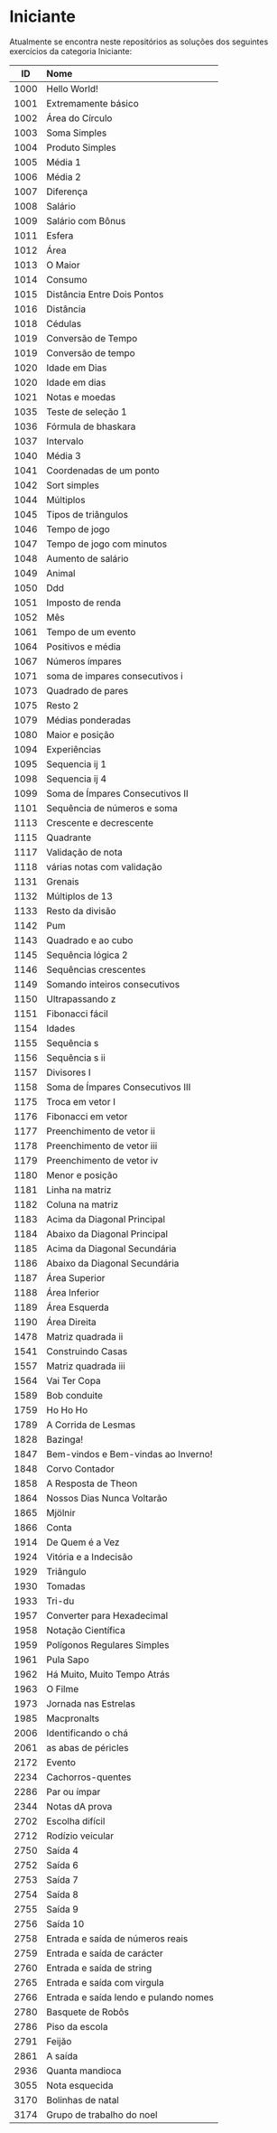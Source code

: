 # Iniciante
Atualmente se encontra neste repositórios as soluções dos seguintes exercícios da categoria Iniciante:

| ID | Nome |
|:---:|:---|
| 1000 | Hello World! |
| 1001  | Extremamente básico |
| 1002  | Área do Círculo |
| 1003  | Soma Simples |
| 1004 | Produto Simples |
| 1005 | Média 1 |
| 1006 | Média 2 |
| 1007  |  Diferença |
| 1008 | Salário |
| 1009 | Salário com Bônus |
| 1011  |  Esfera |
| 1012  |  Área |
| 1013  |  O Maior |
| 1014  |  Consumo |
| 1015  |  Distância Entre Dois Pontos |
| 1016  |  Distância |
| 1018  |  Cédulas |
| 1019  |  Conversão de Tempo |
| 1019  |  Conversão de tempo |
| 1020  |  Idade em Dias |
| 1020  |  Idade em dias |
| 1021  |  Notas e moedas |
| 1035  |  Teste de seleção 1 |
| 1036  |  Fórmula de bhaskara |
| 1037  |  Intervalo |
| 1040  |  Média 3 |
| 1041  |  Coordenadas de um ponto |
| 1042  |  Sort simples |
| 1044  |  Múltiplos |
| 1045  |  Tipos de triângulos |
| 1046  |  Tempo de jogo |
| 1047  |  Tempo de jogo com minutos |
| 1048  |  Aumento de salário |
| 1049  |  Animal |
| 1050  |  Ddd |
| 1051  |  Imposto de renda |
| 1052  |  Mês |
| 1061  |  Tempo de um evento |
| 1064  |  Positivos e média |
| 1067  |  Números ímpares |
| 1071  |  soma de impares consecutivos i |
| 1073  |  Quadrado de pares |
| 1075  |  Resto 2 |
| 1079  |  Médias ponderadas |
| 1080  |  Maior e posição |
| 1094  |  Experiências |
| 1095  |  Sequencia ij 1 |
| 1098  |  Sequencia ij 4 |
| 1099  |  Soma de Ímpares Consecutivos II |
| 1101  |  Sequência de números e soma |
| 1113  |  Crescente e decrescente |
| 1115  |  Quadrante |
| 1117  |  Validação de nota |
| 1118  |  várias notas com validação |
| 1131  |  Grenais |
| 1132  |  Múltiplos de 13 |
| 1133  |  Resto da divisão |
| 1142  |  Pum |
| 1143  |  Quadrado e ao cubo |
| 1145  |  Sequência lógica 2 |
| 1146  |  Sequências crescentes |
| 1149  |  Somando inteiros consecutivos |
| 1150  |  Ultrapassando z |
| 1151  |  Fibonacci fácil |
| 1154  |  Idades |
| 1155  |  Sequência s |
| 1156  |  Sequência s ii |
| 1157  |  Divisores I |
| 1158  |  Soma de Ímpares Consecutivos III |
| 1175  |  Troca em vetor I |
| 1176  |  Fibonacci em vetor |
| 1177  |  Preenchimento de vetor ii |
| 1178  |  Preenchimento de vetor iii |
| 1179  |  Preenchimento de vetor iv |
| 1180  |  Menor e posição |
| 1181  |  Linha na matriz |
| 1182  |  Coluna na matriz |
| 1183  |  Acima da Diagonal Principal |
| 1184  |  Abaixo da Diagonal Principal |
| 1185  |  Acima da Diagonal Secundária |
| 1186  |  Abaixo da Diagonal Secundária |
| 1187  |  Área Superior |
| 1188  |  Área Inferior |
| 1189  |  Área Esquerda |
| 1190  |  Área Direita |
| 1478  |  Matriz quadrada ii |
| 1541  |  Construindo Casas |
| 1557  |  Matriz quadrada iii |
| 1564  |  Vai Ter Copa |
| 1589  |  Bob conduite |
| 1759  |  Ho Ho Ho |
| 1789  |  A Corrida de Lesmas |
| 1828  |  Bazinga! |
| 1847  |  Bem-vindos e Bem-vindas ao Inverno! |
| 1848  |  Corvo Contador |
| 1858  |  A Resposta de Theon |
| 1864  |  Nossos Dias Nunca Voltarão |
| 1865  |  Mjölnir |
| 1866  |  Conta |
| 1914  |  De Quem é a Vez |
| 1924  |  Vitória e a Indecisão |
| 1929  |  Triângulo |
| 1930  |  Tomadas |
| 1933  |  Tri-du |
| 1957  |  Converter para Hexadecimal |
| 1958  |  Notação Científica |
| 1959  |  Polígonos Regulares Simples |
| 1961  |  Pula Sapo |
| 1962  |  Há Muito, Muito Tempo Atrás |
| 1963  |  O Filme |
| 1973  |  Jornada nas Estrelas |
| 1985  |  Macpronalts |
| 2006  |  Identificando o chá |
| 2061  |  as abas de péricles |
| 2172  |  Evento |
| 2234  |  Cachorros-quentes |
| 2286  |  Par ou ímpar |
| 2344  |  Notas dA prova |
| 2702  |  Escolha difícil |
| 2712  |  Rodízio veicular |
| 2750  |  Saída 4 |
| 2752  |  Saída 6 |
| 2753  |  Saída 7 |
| 2754  |  Saída 8 |
| 2755  |  Saída 9 |
| 2756  |  Saída 10 |
| 2758  |  Entrada e saída de números reais |
| 2759  |  Entrada e saída de carácter |
| 2760  |  Entrada e saída de string |
| 2765  |  Entrada e saída com virgula |
| 2766  |  Entrada e saída lendo e pulando nomes |
| 2780  |  Basquete de Robôs |
| 2786  |  Piso da escola |
| 2791  |  Feijão |
| 2861  |  A saída |
| 2936  |  Quanta mandioca |
| 3055  |  Nota esquecida |
| 3170  |  Bolinhas de natal |
| 3174  |  Grupo de trabalho do noel |

